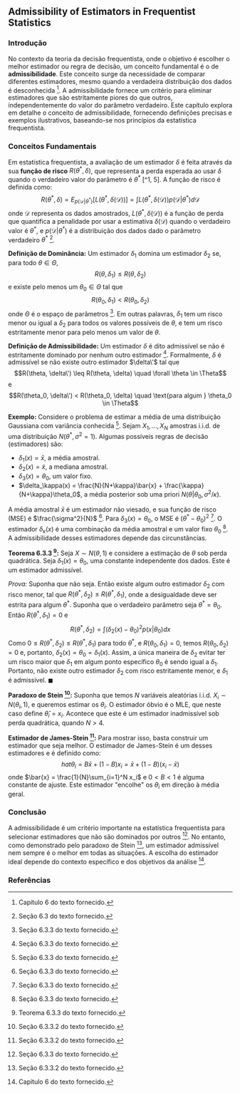 ## Admissibility of Estimators in Frequentist Statistics

### Introdução
No contexto da teoria da decisão frequentista, onde o objetivo é escolher o melhor estimador ou regra de decisão, um conceito fundamental é o de **admissibilidade**. Este conceito surge da necessidade de comparar diferentes estimadores, mesmo quando a verdadeira distribuição dos dados é desconhecida [^1]. A admissibilidade fornece um critério para eliminar estimadores que são estritamente piores do que outros, independentemente do valor do parâmetro verdadeiro. Este capítulo explora em detalhe o conceito de admissibilidade, fornecendo definições precisas e exemplos ilustrativos, baseando-se nos princípios da estatística frequentista.

### Conceitos Fundamentais

Em estatística frequentista, a avaliação de um estimador $\delta$ é feita através da sua **função de risco** $R(\theta^*, \delta)$, que representa a perda esperada ao usar $\delta$ quando o verdadeiro valor do parâmetro é $\theta^*$ [^1, 5]. A função de risco é definida como:
$$R(\theta^*, \delta) = E_{p(\mathcal{D}|\theta^*)}[L(\theta^*, \delta(\mathcal{D}))] = \int L(\theta^*, \delta(\mathcal{D}))p(\mathcal{D}|\theta^*)d\mathcal{D}$$
onde $\mathcal{D}$ representa os dados amostrados, $L(\theta^*, \delta(\mathcal{D}))$ é a função de perda que quantifica a penalidade por usar a estimativa $\delta(\mathcal{D})$ quando o verdadeiro valor é $\theta^*$, e $p(\mathcal{D}|\theta^*)$ é a distribuição dos dados dado o parâmetro verdadeiro $\theta^*$ [^5].

**Definição de Dominância:** Um estimador $\delta_1$ domina um estimador $\delta_2$ se, para todo $\theta \in \Theta$,
$$R(\theta, \delta_1) \leq R(\theta, \delta_2)$$
e existe pelo menos um $\theta_0 \in \Theta$ tal que
$$R(\theta_0, \delta_1) < R(\theta_0, \delta_2)$$
onde $\Theta$ é o espaço de parâmetros [^7]. Em outras palavras, $\delta_1$ tem um risco menor ou igual a $\delta_2$ para todos os valores possíveis de $\theta$, e tem um risco estritamente menor para pelo menos um valor de $\theta$.

**Definição de Admissibilidade:** Um estimador $\delta$ é dito admissível se não é estritamente dominado por nenhum outro estimador [^7]. Formalmente, $\delta$ é admissível se não existe outro estimador $\delta\'$ tal que
$$R(\theta, \delta\') \leq R(\theta, \delta) \quad \forall \theta \in \Theta$$
e
$$R(\theta_0, \delta\') < R(\theta_0, \delta) \quad \text{para algum } \theta_0 \in \Theta$$

**Exemplo:** Considere o problema de estimar a média de uma distribuição Gaussiana com variância conhecida [^7]. Sejam $X_1, ..., X_N$ amostras i.i.d. de uma distribuição $N(\theta^*, \sigma^2=1)$. Algumas possíveis regras de decisão (estimadores) são:
*   $\delta_1(x) = \bar{x}$, a média amostral.
*   $\delta_2(x) = \tilde{x}$, a mediana amostral.
*   $\delta_3(x) = \theta_0$, um valor fixo.
*   $\delta_\kappa(x) = \frac{N}{N+\kappa}\bar{x} + \frac{\kappa}{N+\kappa}\theta_0$, a média posterior sob uma priori $N(\theta|\theta_0, \sigma^2/\kappa)$.

A média amostral $\bar{x}$ é um estimador não viesado, e sua função de risco (MSE) é $\frac{\sigma^2}{N}$ [^7]. Para $\delta_3(x)=\theta_0$, o MSE é $(\theta^* - \theta_0)^2$ [^7].  O estimador $\delta_\kappa(x)$ é uma combinação da média amostral e um valor fixo $\theta_0$ [^7].  A admissibilidade desses estimadores depende das circunstâncias.

**Teorema 6.3.3 [^10]:** Seja $X \sim N(\theta, 1)$ e considere a estimação de $\theta$ sob perda quadrática. Seja $\delta_1(x) = \theta_0$, uma constante independente dos dados. Este é um estimador admissível.

*Prova:* Suponha que não seja. Então existe algum outro estimador $\delta_2$ com risco menor, tal que $R(\theta^*, \delta_2) \leq R(\theta^*, \delta_1)$, onde a desigualdade deve ser estrita para algum $\theta^*$. Suponha que o verdadeiro parâmetro seja $\theta^* = \theta_0$. Então $R(\theta^*, \delta_1) = 0$ e
$$R(\theta^*, \delta_2) = \int (\delta_2(x) - \theta_0)^2 p(x|\theta_0)dx$$
Como $0 \leq R(\theta^*, \delta_2) \leq R(\theta^*, \delta_1)$ para todo $\theta^*$, e $R(\theta_0, \delta_1) = 0$, temos $R(\theta_0, \delta_2) = 0$ e, portanto, $\delta_2(x) = \theta_0 = \delta_1(x)$. Assim, a única maneira de $\delta_2$ evitar ter um risco maior que $\delta_1$ em algum ponto específico $\theta_0$ é sendo igual a $\delta_1$. Portanto, não existe outro estimador $\delta_2$ com risco estritamente menor, e $\delta_1$ é admissível. $\blacksquare$

**Paradoxo de Stein [^9]:** Suponha que temos $N$ variáveis aleatórias i.i.d. $X_i \sim N(\theta_i, 1)$, e queremos estimar os $\theta_i$. O estimador óbvio é o MLE, que neste caso define $\hat{\theta}_i = x_i$. Acontece que este é um estimador inadmissível sob perda quadrática, quando $N > 4$.

**Estimador de James-Stein [^9]:** Para mostrar isso, basta construir um estimador que seja melhor. O estimador de James-Stein é um desses estimadores e é definido como:
$$hat{\theta}_i = B\bar{x} + (1 - B)x_i = \bar{x} + (1 - B)(x_i - \bar{x})$$
onde $\bar{x} = \frac{1}{N}\sum_{i=1}^N x_i$ e $0 < B < 1$ é alguma constante de ajuste. Este estimador "encolhe" os $\theta_i$ em direção à média geral.

### Conclusão
A admissibilidade é um critério importante na estatística frequentista para selecionar estimadores que não são dominados por outros [^7]. No entanto, como demonstrado pelo paradoxo de Stein [^9], um estimador admissível nem sempre é o melhor em todas as situações. A escolha do estimador ideal depende do contexto específico e dos objetivos da análise [^1].

### Referências
[^1]: Capítulo 6 do texto fornecido.
[^5]: Seção 6.3 do texto fornecido.
[^7]: Seção 6.3.3 do texto fornecido.
[^9]: Seção 6.3.3.2 do texto fornecido.
[^10]: Teorema 6.3.3 do texto fornecido.
<!-- END -->